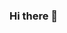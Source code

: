 ### Hi there 👋

<!--
<div id="header" align="center">
  <img src="[https://media.giphy.com/media/l46Cy1rHbQ92uuLXa/giphy.gif](https://giphy.com/gifs/analytics-pixelmonkeys-tony-babel-l46Cy1rHbQ92uuLXa?utm_source=media-link&utm_medium=landing&utm_campaign=Media%20Links&utm_term=)" width="100"/>
</div>

Here are some ideas to get you started:

- 🔭 I’m currently working on ...
- 🌱 I’m currently learning ...
- 👯 I’m looking to collaborate on ...
- 🤔 I’m looking for help with ...
- 💬 Ask me about ...
- 📫 How to reach me: ...
- 😄 Pronouns: ...
- ⚡ Fun fact: ...
-->
